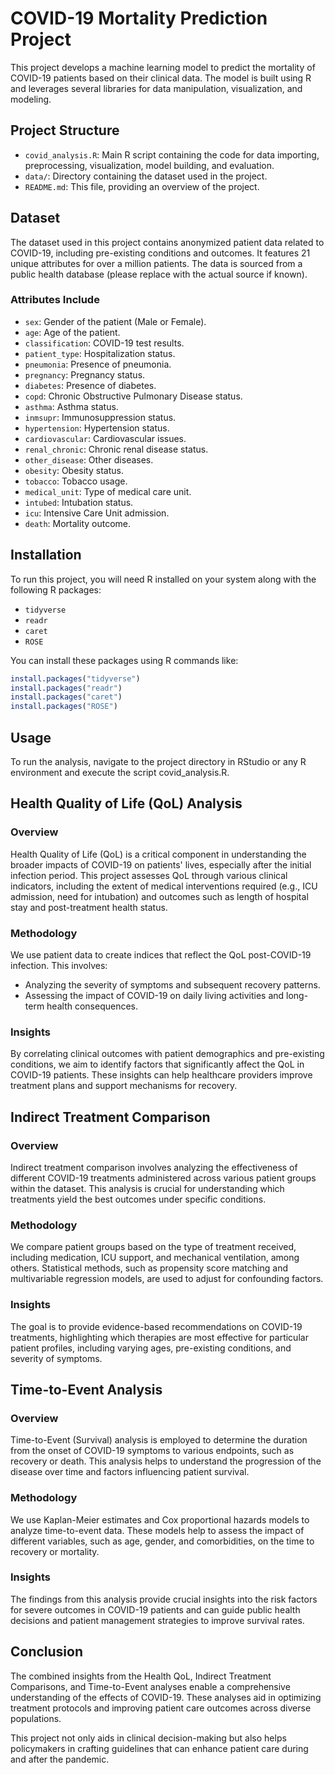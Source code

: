 # COVID-19 Mortality Prediction Project

This project develops a machine learning model to predict the mortality of COVID-19 patients based on their clinical data. The model is built using R and leverages several libraries for data manipulation, visualization, and modeling.

## Project Structure

- `covid_analysis.R`: Main R script containing the code for data importing, preprocessing, visualization, model building, and evaluation.
- `data/`: Directory containing the dataset used in the project.
- `README.md`: This file, providing an overview of the project.

## Dataset

The dataset used in this project contains anonymized patient data related to COVID-19, including pre-existing conditions and outcomes. It features 21 unique attributes for over a million patients. The data is sourced from a public health database (please replace with the actual source if known).

### Attributes Include

- `sex`: Gender of the patient (Male or Female).
- `age`: Age of the patient.
- `classification`: COVID-19 test results.
- `patient_type`: Hospitalization status.
- `pneumonia`: Presence of pneumonia.
- `pregnancy`: Pregnancy status.
- `diabetes`: Presence of diabetes.
- `copd`: Chronic Obstructive Pulmonary Disease status.
- `asthma`: Asthma status.
- `inmsupr`: Immunosuppression status.
- `hypertension`: Hypertension status.
- `cardiovascular`: Cardiovascular issues.
- `renal_chronic`: Chronic renal disease status.
- `other_disease`: Other diseases.
- `obesity`: Obesity status.
- `tobacco`: Tobacco usage.
- `medical_unit`: Type of medical care unit.
- `intubed`: Intubation status.
- `icu`: Intensive Care Unit admission.
- `death`: Mortality outcome.

## Installation

To run this project, you will need R installed on your system along with the following R packages:
- `tidyverse`
- `readr`
- `caret`
- `ROSE`

You can install these packages using R commands like:

```r
install.packages("tidyverse")
install.packages("readr")
install.packages("caret")
install.packages("ROSE")
```

## Usage
To run the analysis, navigate to the project directory in RStudio or any R environment and execute the script covid_analysis.R.

## Health Quality of Life (QoL) Analysis

### Overview
Health Quality of Life (QoL) is a critical component in understanding the broader impacts of COVID-19 on patients' lives, especially after the initial infection period. This project assesses QoL through various clinical indicators, including the extent of medical interventions required (e.g., ICU admission, need for intubation) and outcomes such as length of hospital stay and post-treatment health status.

### Methodology
We use patient data to create indices that reflect the QoL post-COVID-19 infection. This involves:
- Analyzing the severity of symptoms and subsequent recovery patterns.
- Assessing the impact of COVID-19 on daily living activities and long-term health consequences.

### Insights
By correlating clinical outcomes with patient demographics and pre-existing conditions, we aim to identify factors that significantly affect the QoL in COVID-19 patients. These insights can help healthcare providers improve treatment plans and support mechanisms for recovery.

## Indirect Treatment Comparison

### Overview
Indirect treatment comparison involves analyzing the effectiveness of different COVID-19 treatments administered across various patient groups within the dataset. This analysis is crucial for understanding which treatments yield the best outcomes under specific conditions.

### Methodology
We compare patient groups based on the type of treatment received, including medication, ICU support, and mechanical ventilation, among others. Statistical methods, such as propensity score matching and multivariable regression models, are used to adjust for confounding factors.

### Insights
The goal is to provide evidence-based recommendations on COVID-19 treatments, highlighting which therapies are most effective for particular patient profiles, including varying ages, pre-existing conditions, and severity of symptoms.

## Time-to-Event Analysis

### Overview
Time-to-Event (Survival) analysis is employed to determine the duration from the onset of COVID-19 symptoms to various endpoints, such as recovery or death. This analysis helps to understand the progression of the disease over time and factors influencing patient survival.

### Methodology
We use Kaplan-Meier estimates and Cox proportional hazards models to analyze time-to-event data. These models help to assess the impact of different variables, such as age, gender, and comorbidities, on the time to recovery or mortality.

### Insights
The findings from this analysis provide crucial insights into the risk factors for severe outcomes in COVID-19 patients and can guide public health decisions and patient management strategies to improve survival rates.

## Conclusion

The combined insights from the Health QoL, Indirect Treatment Comparisons, and Time-to-Event analyses enable a comprehensive understanding of the effects of COVID-19. These analyses aid in optimizing treatment protocols and improving patient care outcomes across diverse populations.

This project not only aids in clinical decision-making but also helps policymakers in crafting guidelines that can enhance patient care during and after the pandemic.

